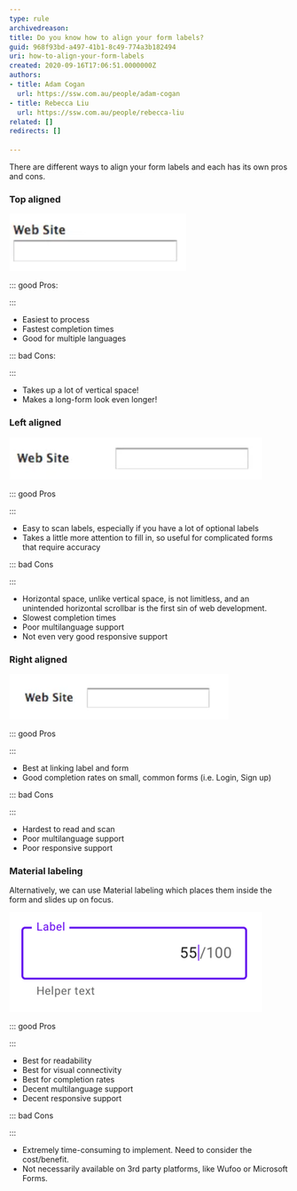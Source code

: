 ```yaml
---
type: rule
archivedreason: 
title: Do you know how to align your form labels?
guid: 968f93bd-a497-41b1-8c49-774a3b182494
uri: how-to-align-your-form-labels
created: 2020-09-16T17:06:51.0000000Z
authors:
- title: Adam Cogan
  url: https://ssw.com.au/people/adam-cogan
- title: Rebecca Liu
  url: https://ssw.com.au/people/rebecca-liu
related: []
redirects: []

---
```


There are different ways to align your form labels and each has its own pros and cons.

<!--endintro-->

### Top aligned

![](label-top-aligned.png)  


::: good
Pros:

:::



* Easiest to process
* Fastest completion times
* Good for multiple languages



::: bad
Cons:

:::

* Takes up a lot of vertical space!
* Makes a long-form look even longer!


### Left aligned


![](label-left-aligned.png)  


::: good
Pros

:::

* Easy to scan labels, especially if you have a lot of optional labels
* Takes a little more attention to fill in, so useful for complicated forms that require accuracy



::: bad
Cons

:::

* Horizontal space, unlike vertical space, is not limitless, and an unintended horizontal scrollbar is the first sin of web development.
* Slowest completion times
* Poor multilanguage support
* Not even very good responsive support


### Right aligned

![](label-right-aligned.png)  


::: good
Pros

:::

* Best at linking label and form
* Good completion rates on small, common forms (i.e. Login, Sign up)



::: bad
Cons

:::

* Hardest to read and scan
* Poor multilanguage support
* Poor responsive support


### Material labeling

Alternatively, we can use Material labeling which places them inside the form and slides up on focus.


![](label-material-labeling.png)  


::: good
Pros

:::

* Best for readability
* Best for visual connectivity
* Best for completion rates
* Decent multilanguage support
* Decent responsive support



::: bad
Cons

:::

* Extremely time-consuming to implement. Need to consider the cost/benefit.
* Not necessarily available on 3rd party platforms, like Wufoo or Microsoft Forms.
